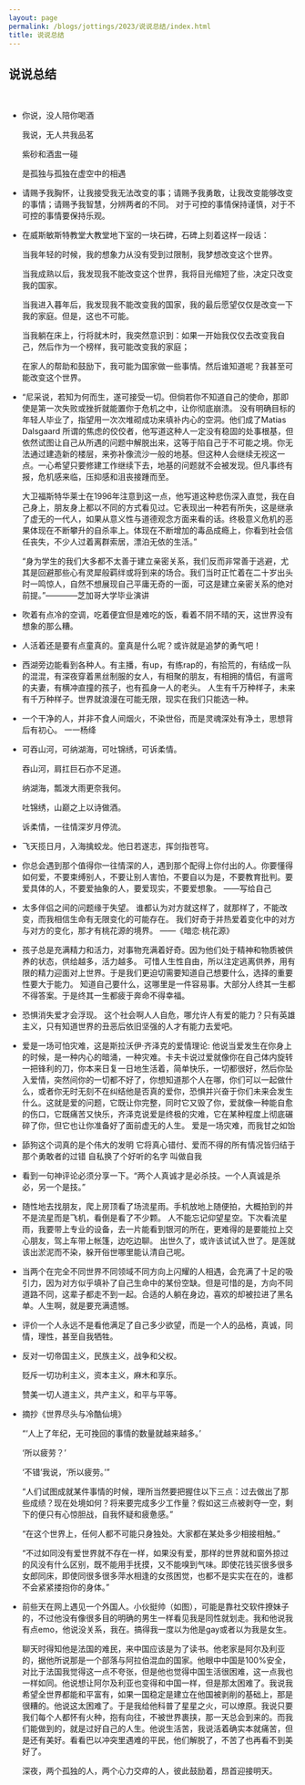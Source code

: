 ```yaml
---
layout: page
permalink: /blogs/jottings/2023/说说总结/index.html
title: 说说总结
---
```


## 说说总结
<br>

- 你说，没人陪你喝酒

    我说，无人共我品茗

    紫砂和酒盅一碰

    是孤独与孤独在虚空中的相遇
- 请赐予我胸怀，让我接受我无法改变的事；请赐予我勇敢，让我改变能够改变的事情；请赐予我智慧，分辨两者的不同。
对于可控的事情保持谨慎，对于不可控的事情要保持乐观。
- 在威斯敏斯特教堂大教堂地下室的一块石碑，石碑上刻着这样一段话：

    当我年轻的时候，我的想象力从没有受到过限制，我梦想改变这个世界。

    当我成熟以后，我发现我不能改变这个世界，我将目光缩短了些，决定只改变我的国家。

    当我进入暮年后，我发现我不能改变我的国家，我的最后愿望仅仅是改变一下我的家庭。但是，这也不可能。

    当我躺在床上，行将就木时，我突然意识到：如果一开始我仅仅去改变我自己，然后作为一个榜样，我可能改变我的家庭；

    在家人的帮助和鼓励下，我可能为国家做一些事情。然后谁知道呢？我甚至可能改变这个世界。
- “尼采说，若知为何而生，遂可接受一切。但倘若你不知道自己的使命，那即使是第一次失败或挫折就能置你于危机之中，让你彻底崩溃。
没有明确目标的年轻人毕业了，指望用一次次堆砌成功来填补内心的空洞。他们成了Matias Dalsgaard 所谓的焦虑的佼佼者，他写道这种人一定没有稳固的处事根基，但依然试图让自己从所遇的问题中解脱出来，这等于陷自己于不可能之境。你无法通过建造新的楼层，来弥补像流沙一般的地基。但这种人会继续无视这一点。一心希望只要修建工作继续下去，地基的问题就不会被发现。但凡事终有报，危机感来临，压抑感和沮丧接踵而至。

    大卫福斯特华莱士在1996年注意到这一点，他写道这种悲伤深入直觉，我在自己身上，朋友身上都以不同的方式看见过。它表现出一种若有所失，这是继承了虚无的一代人，如果从意义性与道德观念方面来看的话。终极意义危机的恶果体现在不断攀升的自杀率上。体现在不断增加的毒品成瘾上，你看到社会信任丧失，不少人过着离群索居，漂泊无依的生活。”

    “身为学生的我们大多都不太善于建立亲密关系，我们反而非常善于逃避，尤其是回避那些心有灵犀般羁绊或将到来的场合。我们当时正忙着在二十岁出头时一鸣惊人，自然不想展现自己平庸无奇的一面，可这是建立亲密关系的绝对前提。”————芝加哥大学毕业演讲
- 吹着有点冷的空调，吃着便宜但是难吃的饭，看着不阴不晴的天，这世界没有想象的那么糟。
- 人活着还是要有点童真的。童真是什么呢？或许就是追梦的勇气吧！
- 西湖旁边能看到各种人。有主播，有up，有练rap的，有拾荒的，有结成一队的混混，有深夜穿着黑丝制服的女人，有相聚的朋友，有相拥的情侣，有遛弯的夫妻，有横冲直撞的孩子，也有孤身一人的老头。
人生有千万种样子，未来有千万种样子。世界就浪漫在可能无限，现实在我们只能选一种。
- 一个干净的人，并非不食人间烟火，不染世俗，而是灵魂深处有净土，思想背后有初心。
一一杨绛 ​
- 可吞山河，可纳湖海，可吐锦绣，可诉柔情。

    吞山河，肩扛巨石亦不足道。

    纳湖海，瓢泼大雨更奈我何。

    吐锦绣，山巅之上以诗做酒。

    诉柔情，一往情深岁月停流。
- 飞天揽日月，入海擒蛟龙。他日若遂志，挥剑指苍穹。
- 你总会遇到那个值得你一往情深的人，遇到那个配得上你付出的人。你要懂得如何爱，不要束缚别人，不要让别人害怕，不要自以为是，不要教育批判。要爱具体的人，不要爱抽象的人，要爱现实，不要爱想象。
——写给自己
-  太多伴侣之间的问题缘于失望。
谁都认为对方就这样了，就那样了，不能改变，而我相信生命有无限变化的可能存在。
我们好奇于并热爱着变化中的对方与对方的变化，那才有桃花源的境界。
——《暗恋·桃花源》
- 孩子总是充满精力和活力，对事物充满着好奇。因为他们处于精神和物质被供养的状态，供给越多，活力越多。
可惜人生性自由，所以注定逃离供养，用有限的精力迎面对上世界。于是我们更迫切需要知道自己想要什么，选择的重要性要大于能力。
知道自己要什么，这哪里是一件容易事。大部分人终其一生都不得答案。于是终其一生都疲于奔命不得幸福。
-  恐惧消失爱才会浮现。
这个社会啊人人自危，哪允许人有爱的能力？只有英雄主义，只有知道世界的丑恶后依旧坚强的人才有能力去爱吧。
- 爱是一场可怕灾难，这是斯拉沃伊·齐泽克的爱情理论: 他说当爱发生在你身上的时候，是一种内心的暗涌，一种灾难。卡夫卡说过爱就像你在自己体内旋转一把锋利的刀，你本来日复一日地生活着，简单快乐，一切都很好，然后你坠入爱情，突然间你的一切都不好了，你想知道那个人在哪，你们可以一起做什么，或者你无时无刻不在纠结他是否真的爱你，恐惧并兴奋于你们未来会发生什么。这就是爱的问题，它既让你完整，同时它又毁了你，爱就像一种能自愈的伤口，它既痛苦又快乐，齐泽克说爱是终极的灾难，它在某种程度上彻底碾碎了你，但它也让你准备好了面前虚无的人生。
爱是一场灾难，而我甘之如饴
- 舔狗这个词真的是个伟大的发明 它将真心错付、爱而不得的所有情况皆归结于那个勇敢者的过错
自私换了个好听的名字 叫做自我​
- 看到一句神评论必须分享一下。“两个人真诚才是必杀技。一个人真诚是杀必，另一个是技。”
- 随性地去找朋友，爬上房顶看了场流星雨。手机放地上随便拍，大概拍到的并不是流星而是飞机，看倒是看了不少颗。
人不能忘记仰望星空。下次看流星雨，我要带上专业的设备，去一片能看到银河的所在，更难得的是要能拉上交心朋友，驾上车带上帐篷，边吃边聊。
出世久了，或许该试试入世了。是莲就该出淤泥而不染，躲开俗世哪里能认清自己呢。
- 当两个在完全不同世界不同领域不同方向上闪耀的人相遇，会充满了十足的吸引力，因为对方似乎填补了自己生命中的某份空缺。但是可惜的是，方向不同道路不同，这辈子都走不到一起。合适的人躺在身边，喜欢的却被拉进了黑名单。人生啊，就是要充满遗憾。
- 评价一个人永远不是看他满足了自己多少欲望，而是一个人的品格，真诚，同情，理性，甚至自我牺牲。
- 反对一切帝国主义，民族主义，战争和父权。

    贬斥一切功利主义，资本主义，麻木和享乐。
    
    赞美一切人道主义，共产主义，和平与平等。

- 摘抄《世界尽头与冷酷仙境》

    “‘人上了年纪，无可挽回的事情的数量就越来越多。’

    ‘所以疲劳？’

    ‘不错’我说，‘所以疲劳。’”

    “人们试图成就某件事情的时候，理所当然要把握住以下三点：过去做出了那些成绩？现在处境如何？将来要完成多少工作量？假如这三点被剥夺一空，剩下的便只有心惊胆战，自我怀疑和疲惫感。”

    “在这个世界上，任何人都不可能只身独处。大家都在某处多少相接相触。”

    “不过如同没有爱世界就不存在一样，如果没有爱，那样的世界就和窗外掠过的风没有什么区别，既不能用手抚摸，又不能嗅到气味。即使花钱买很多很多女郎同床，即使同很多很多萍水相逢的女孩困觉，也都不是实实在在的，谁都不会紧紧搂抱你的身体。”
- 前些天在网上遇见一个外国人。小伙挺帅（如图），可能是靠社交软件撩妹子的，不过他没有像很多目的明确的男生一样看见我是同性就划走。我和他说我有点emo，他说没关系，我在。搞得我一度以为他是gay或者以为我是女生。

    聊天时得知他是法国的难民，来中国应该是为了读书。他老家是阿尔及利亚的，据他所说那是一个部落与阿拉伯混血的国家。他眼中中国是100%安全，对比于法国我觉得这一点不夸张，但是他也觉得中国生活很困难，这一点我也一样如同。他说想让阿尔及利亚也变得和中国一样，但是那太困难了。我说我希望全世界都能和平富有，如果一国稳定是建立在他国被剥削的基础上，那是很糟的。他说这太困难了。于是我给他科普了星星之火，可以燎原。我说只要我们每个人都怀有火种，抱有向往，不被世界裹挟，那一天总会到来的。而我们能做到的，就是过好自己的人生。他说生活苦，我说活着确实本就痛苦，但是还有美好。看看巴以冲突里遇难的平民，他们解脱了，不苦了也再看不到美好了。

    深夜，两个孤独的人，两个心力交瘁的人，彼此鼓励着，昂首迎接明天。

